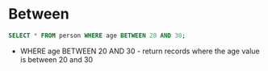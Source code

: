 # Between
```sql
SELECT * FROM person WHERE age BETWEEN 20 AND 30;
```

- WHERE age BETWEEN 20 AND 30 - return records where the age value is between 20 and 30